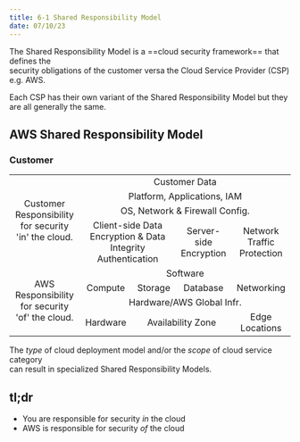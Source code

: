 ```yaml
---
title: 6-1 Shared Responsibility Model
date: 07/10/23
---
```


The Shared Responsibility Model is a ==cloud security framework== that defines the  
security obligations of the customer versa the Cloud Service Provider (CSP) e.g. AWS.

Each CSP has their own variant of the Shared Responsibility Model but they are all generally the same.

## AWS Shared Responsibility Model

### Customer

<table style="text-align: center">
    <tbody>
        <tr>
          <td rowspan=4>Customer<br>Responsibility for security 'in' the cloud.</td>
          <td colspan=4>Customer Data</td>
        </tr>
        <tr>
          <td colspan=4>Platform, Applications, IAM</td>
        </tr>
        <tr>
          <td colspan=4>OS, Network & Firewall Config.</td>
        </tr>
        <tr>
          <td colspan=2>Client-side Data Encryption & Data Integrity Authentication</td>
          <td>Server-side Encryption</td>
          <td>Network Traffic Protection</td>
        </tr>
        <tr>
          <td rowspan=4>AWS<br>Responsibility for security 'of' the cloud.</td>
          <td colspan = 4>Software</td>
        </tr>
        <tr>
          <td>Compute</td>
          <td>Storage</td>
          <td>Database</td>
          <td>Networking</td>
        </tr>
        <tr>
           <td colspan = 4>Hardware/AWS Global Infr.</td>
        </tr>
        <tr>
            <td>Hardware</td>
            <td colspan=2>Availability Zone</td>
            <td>Edge Locations</td>
        </tr>
    </tbody>
</table>

The *type* of cloud deployment model and/or the *scope* of cloud service category  
can result in specialized Shared Responsibility Models.

## tl;dr

* You are responsible for security *in* the cloud
* AWS is responsible for security *of* the cloud
